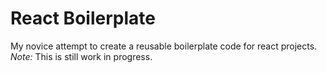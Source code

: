 React Boilerplate
=================

My novice attempt to create a reusable boilerplate code for react projects.
*Note:* This is still work in progress.